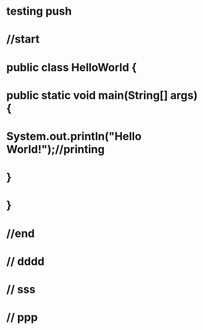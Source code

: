 # testing push

# //start
#  public class HelloWorld {
#    public static void main(String[] args){
#        System.out.println("Hello World!");//printing
#    }
# }
# //end

# // dddd
# // sss
# // ppp
